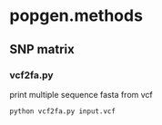 # popgen.methods

## SNP matrix
### vcf2fa.py
print multiple sequence fasta from vcf
```
python vcf2fa.py input.vcf
```

